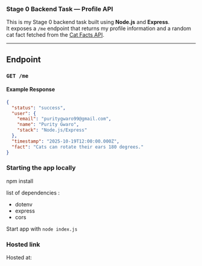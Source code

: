 ### Stage 0 Backend Task — Profile API

This is my Stage 0 backend task built using **Node.js** and **Express**.  
It exposes a `/me` endpoint that returns my profile information and a random cat fact fetched from the [Cat Facts API](https://catfact.ninja/fact).

---

## Endpoint

### `GET /me`

#### Example Response

```json
{
  "status": "success",
  "user": {
    "email": "puritygwaro99@gmail.com",
    "name": "Purity Gwaro",
    "stack": "Node.js/Express"
  },
  "timestamp": "2025-10-19T12:00:00.000Z",
  "fact": "Cats can rotate their ears 180 degrees."
}
```
### Starting the app locally
npm install

list of dependencies : 
- dotenv
- express
- cors

Start app with `node index.js`
### Hosted link
Hosted at:
